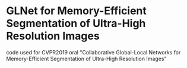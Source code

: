 # GLNet for Memory-Efficient Segmentation of Ultra-High Resolution Images
code used for CVPR2019 oral "Collaborative Global-Local Networks for Memory-Efficient Segmentation of Ultra-High Resolution Images"
